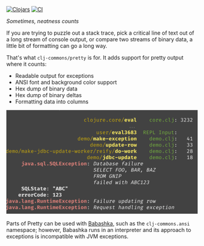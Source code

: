 [![Clojars](https://img.shields.io/clojars/v/io.aviso/pretty.svg)](http://clojars.org/io.aviso/pretty)
[![CI](https://github.com/AvisoNovate/pretty/actions/workflows/clojure.yml/badge.svg)](https://github.com/AvisoNovate/pretty/actions/workflows/clojure.yml)

*Sometimes, neatness counts*

If you are trying to puzzle out a stack trace, 
pick a critical line of text out of a long stream of console output,
or compare two streams of binary data, a little bit of formatting can go a long way.

That's what `clj-commons/pretty` is for.  It adds support for pretty output where it counts:

* Readable output for exceptions
* ANSI font and background color support
* Hex dump of binary data
* Hex dump of binary deltas
* Formatting data into columns

![Example](docs/images/formatted-exception.png)

Parts of Pretty can be used with [Babashka](https://book.babashka.org/#introduction), such as the `clj-commons.ansi`
namespace; however, Babashka runs in an interpreter and its approach to exceptions is
incompatible with JVM exceptions.
